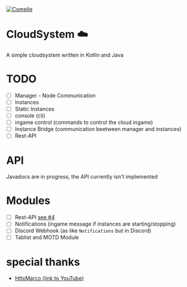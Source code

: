 [![Compile](https://github.com/DinoMarlir/cloudsystem-v2/actions/workflows/gradle.yml/badge.svg)](https://github.com/DinoMarlir/cloudsystem-v2/actions/workflows/gradle.yml)
# CloudSystem ☁️
A simple cloudsystem written in Kotlin and Java

# TODO
- [ ] Manager - Node Communication
- [ ] Instances
- [ ] Static Instances
- [ ] console (cli)
- [ ] ingame control (commands to control the cloud ingame)
- [ ] Instance Bridge (communication beetween manager and instances)
- [ ] Rest-API

# API
Javadocs are in progress, the API currently isn't implemented

# Modules
- [ ] Rest-API [see #4](https://github.com/DinoMarlir/cloudsystem-v2/issues/4)
- [ ] Notifications (ingame message if instances are starting/stopping)
- [ ] Discord Webhook (as like `Notifications` but in Discord)
- [ ] Tablist and MOTD Module

# special thanks
- [HttxMarco (link to YouTube)](https://youtube.com/@HttxMarco)